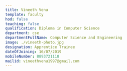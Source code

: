 ```yaml
---
title: Vineeth Venu
template: faculty
hod: false
teaching: false
qualification: Diploma in Computer Science
department: cse
departmentFullName: Computer Science and Engineering
image: ./vineeth-photo.jpg
designation: Apprentice Trainee
dateOfJoining: 16/07/2019
mobileNumber: 8893721118
mailid: vineethvenu1997@gmail.com
---
```


